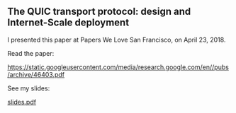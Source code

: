 ## The QUIC transport protocol: design and Internet-Scale deployment

I presented this paper at Papers We Love San Francisco, on April 23, 2018.

Read the paper:

https://static.googleusercontent.com/media/research.google.com/en//pubs/archive/46403.pdf

See my slides:

[slides.pdf](slides.pdf)
